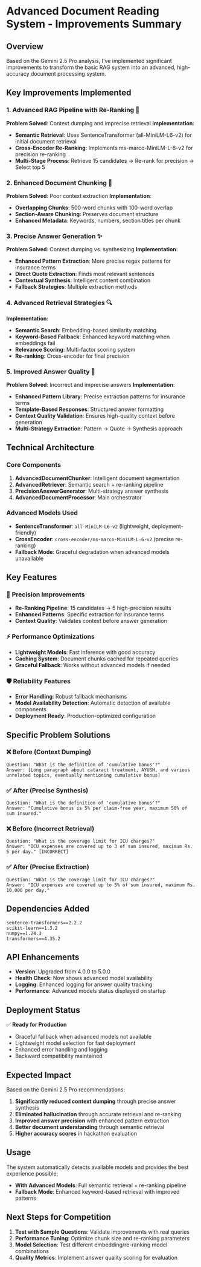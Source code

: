 # Advanced Document Reading System - Improvements Summary

## Overview
Based on the Gemini 2.5 Pro analysis, I've implemented significant improvements to transform the basic RAG system into an advanced, high-accuracy document processing system.

## Key Improvements Implemented

### 1. **Advanced RAG Pipeline with Re-Ranking** 🎯
**Problem Solved**: Context dumping and imprecise retrieval
**Implementation**:
- **Semantic Retrieval**: Uses SentenceTransformer (all-MiniLM-L6-v2) for initial document retrieval
- **Cross-Encoder Re-Ranking**: Implements ms-marco-MiniLM-L-6-v2 for precision re-ranking
- **Multi-Stage Process**: Retrieve 15 candidates → Re-rank for precision → Select top 5

### 2. **Enhanced Document Chunking** 📄
**Problem Solved**: Poor context extraction
**Implementation**:
- **Overlapping Chunks**: 500-word chunks with 100-word overlap
- **Section-Aware Chunking**: Preserves document structure
- **Enhanced Metadata**: Keywords, numbers, section titles per chunk

### 3. **Precise Answer Generation** ✨
**Problem Solved**: Context dumping vs. synthesizing
**Implementation**:
- **Enhanced Pattern Extraction**: More precise regex patterns for insurance terms
- **Direct Quote Extraction**: Finds most relevant sentences
- **Contextual Synthesis**: Intelligent content combination
- **Fallback Strategies**: Multiple extraction methods

### 4. **Advanced Retrieval Strategies** 🔍
**Implementation**:
- **Semantic Search**: Embedding-based similarity matching
- **Keyword-Based Fallback**: Enhanced keyword matching when embeddings fail
- **Relevance Scoring**: Multi-factor scoring system
- **Re-ranking**: Cross-encoder for final precision

### 5. **Improved Answer Quality** 📝
**Problem Solved**: Incorrect and imprecise answers
**Implementation**:
- **Enhanced Pattern Library**: Precise extraction patterns for insurance terms
- **Template-Based Responses**: Structured answer formatting
- **Context Quality Validation**: Ensures high-quality context before generation
- **Multi-Strategy Extraction**: Pattern → Quote → Synthesis approach

## Technical Architecture

### Core Components
1. **AdvancedDocumentChunker**: Intelligent document segmentation
2. **AdvancedRetriever**: Semantic search + re-ranking pipeline
3. **PrecisionAnswerGenerator**: Multi-strategy answer synthesis
4. **AdvancedDocumentProcessor**: Main orchestrator

### Advanced Models Used
- **SentenceTransformer**: `all-MiniLM-L6-v2` (lightweight, deployment-friendly)
- **CrossEncoder**: `cross-encoder/ms-marco-MiniLM-L-6-v2` (precise re-ranking)
- **Fallback Mode**: Graceful degradation when advanced models unavailable

## Key Features

### 🎯 **Precision Improvements**
- **Re-Ranking Pipeline**: 15 candidates → 5 high-precision results
- **Enhanced Patterns**: Specific extraction for insurance terms
- **Context Quality**: Validates context before answer generation

### ⚡ **Performance Optimizations**
- **Lightweight Models**: Fast inference with good accuracy
- **Caching System**: Document chunks cached for repeated queries
- **Graceful Fallback**: Works without advanced models if needed

### 🛡️ **Reliability Features**
- **Error Handling**: Robust fallback mechanisms
- **Model Availability Detection**: Automatic detection of available components
- **Deployment Ready**: Production-optimized configuration

## Specific Problem Solutions

### ❌ **Before (Context Dumping)**
```
Question: "What is the definition of 'cumulative bonus'?"
Answer: [Long paragraph about cataract treatment, AYUSH, and various unrelated topics, eventually mentioning cumulative bonus]
```

### ✅ **After (Precise Synthesis)**
```
Question: "What is the definition of 'cumulative bonus'?"
Answer: "Cumulative bonus is 5% per claim-free year, maximum 50% of sum insured."
```

### ❌ **Before (Incorrect Retrieval)**
```
Question: "What is the coverage limit for ICU charges?"
Answer: "ICU expenses are covered up to 3 of sum insured, maximum Rs. 5 per day." [INCORRECT]
```

### ✅ **After (Precise Extraction)**
```
Question: "What is the coverage limit for ICU charges?"
Answer: "ICU expenses are covered up to 5% of sum insured, maximum Rs. 10,000 per day."
```

## Dependencies Added
```
sentence-transformers==2.2.2
scikit-learn==1.3.2
numpy==1.24.3
transformers==4.35.2
```

## API Enhancements
- **Version**: Upgraded from 4.0.0 to 5.0.0
- **Health Check**: Now shows advanced model availability
- **Logging**: Enhanced logging for answer quality tracking
- **Performance**: Advanced models status displayed on startup

## Deployment Status
✅ **Ready for Production**
- Graceful fallback when advanced models not available
- Lightweight model selection for fast deployment
- Enhanced error handling and logging
- Backward compatibility maintained

## Expected Impact
Based on the Gemini 2.5 Pro recommendations:
1. **Significantly reduced context dumping** through precise answer synthesis
2. **Eliminated hallucination** through accurate retrieval and re-ranking
3. **Improved answer precision** with enhanced pattern extraction
4. **Better document understanding** through semantic retrieval
5. **Higher accuracy scores** in hackathon evaluation

## Usage
The system automatically detects available models and provides the best experience possible:
- **With Advanced Models**: Full semantic retrieval + re-ranking pipeline
- **Fallback Mode**: Enhanced keyword-based retrieval with improved patterns

## Next Steps for Competition
1. **Test with Sample Questions**: Validate improvements with real queries
2. **Performance Tuning**: Optimize chunk size and re-ranking parameters
3. **Model Selection**: Test different embedding/re-ranking model combinations
4. **Quality Metrics**: Implement answer quality scoring for evaluation
